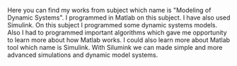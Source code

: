 Here you can find my works from subject which name is "Modeling of Dynamic Systems". I programmed in Matlab on this subject. I have also used Simulink.
On this subject I programmed some dynamic systems models. Also I had to programmed important algorithms which gave me opportunity to learn more about
how Matlab works. I could also learn more about Matlab tool which name is Simulink. With Silumink we can made simple and more 
advanced simulations and dynamic model systems.